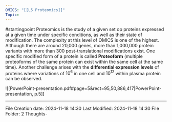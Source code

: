 ```yaml
---
OMICS: "[[L5 Proteomics]]"
Topic:
---
```

#startingpoint 
Proteomics is the study of a given set op proteins expressed at a given time under specific conditions, as well as their state of modification. The complexity at this level of OMICS is one of the highest. Although there are around 20,000 genes, more than 1,000,000 protein variants with more than 300 post-translational modifications exist. One specific modified form of a protein is called **Proteoform** (multiple proteoforms of the same protein can exist within the same cell at the same time).
Another challenge arises with the **differential expression levels** of proteins where variations of $10^{6}$ in one cell and $10^{12}$ within plasma protein can be observed.

![[PowerPoint-presentation.pdf#page=5&rect=95,50,886,417|PowerPoint-presentation, p.5]]


---
File Creation date: 2024-11-18 14:30
Last Modified: 2024-11-18 14:30
File Folder: 2 Thoughts-